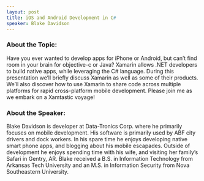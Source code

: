 ```yaml
---
layout: post
title: iOS and Android Development in C#
speaker: Blake Davidson
---
```


### About the Topic: 
Have you ever wanted to develop apps for iPhone or Android, but can’t find room in your brain for objective-c or Java? Xamarin allows .NET developers to build native apps, while leveraging the C# language. During this presentation we’ll briefly discuss Xamarin as well as some of their products. We’ll also discover how to use Xamarin to share code across multiple platforms for rapid cross-platform mobile development. Please join me as we embark on a Xamtastic voyage!

### About the Speaker:
Blake Davidson is developer at Data-Tronics Corp. where he primarily focuses on mobile development. His software is primarily used by ABF city drivers and dock workers. In his spare time he enjoys developing native smart phone apps, and blogging about his mobile escapades. Outside of development he enjoys spending time with his wife, and visiting her family’s Safari in Gentry, AR. Blake received a B.S. in Information Technology from Arkansas Tech University and an M.S. in Information Security from Nova Southeastern University.